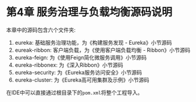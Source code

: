 # 第4章 服务治理与负载均衡源码说明

本章中的源码包含六个文件夹:    
1. eureka: 基础服务治理功能，为《构建服务发现 - Eureka》小节源码     
2. eureak-ribbon: 客户端负载，为《使用客户端负载均衡 - Ribbon》小节源码     
3. eureka-feign: 为《使用Feign简化微服务调用》小节源码     
4. eureka-ribbonex: 为《深入Ribbon》小节源码      
5. eureka-security: 为《Eureka服务访问安全》小节源码      
6. eureka-cluster: 为《Eureka高可用集群及示例》小节源码
 

在IDE中可以直接通过根目录下的`pom.xml`将整个工程导入。
